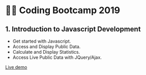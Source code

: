 # 👩‍💻 Coding Bootcamp 2019

## 1. Introduction to Javascript Development

+ Get started with Javascript.
+ Access and Display Public Data.
+ Calculate and Display Statistics.
+ Access Live Public Data with JQuery/Ajax.

[Live demo](https://amansgz.github.io/js-stats/)